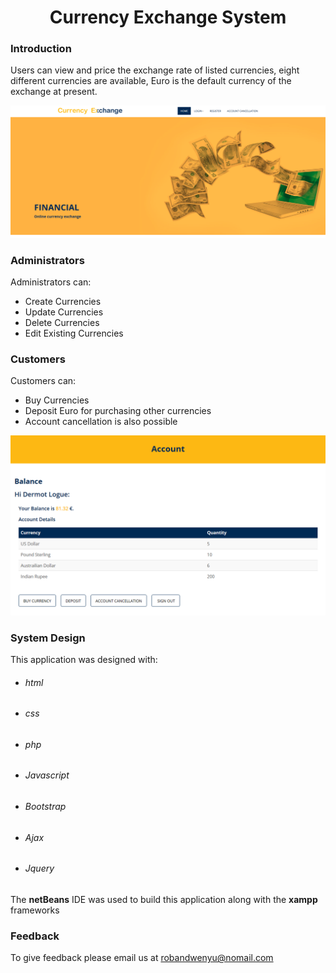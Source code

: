 <h1 align="center">Currency Exchange System</h1>

### Introduction
Users can view and price the exchange rate of listed currencies, eight different currencies are available, Euro is the default currency of the exchange at present.

![alttext](/READMEimages/currencyExchange1.PNG)
### Administrators
Administrators can:
* Create Currencies
* Update Currencies
* Delete Currencies
* Edit Existing Currencies

### Customers
Customers can:
* Buy Currencies
* Deposit Euro for purchasing other currencies
* Account cancellation is also possible 

![alttext](/READMEimages/userAccount.PNG)

### System Design
This application was designed with:
* ###### html
* ###### css
* ###### php
* ###### Javascript
* ###### Bootstrap
* ###### Ajax
* ###### Jquery

The <b>netBeans</b> IDE was used to build this application along with the <b>xampp</b> frameworks

### Feedback
To give feedback please email us at robandwenyu@nomail.com

